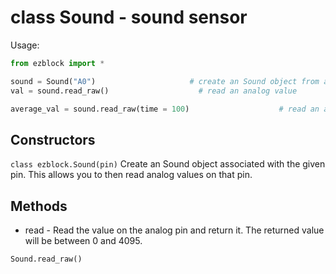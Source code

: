 # class Sound - sound sensor

Usage:
```python
from ezblock import *

sound = Sound("A0")                     # create an Sound object from a pin
val = sound.read_raw()                    # read an analog value

average_val = sound.read_raw(time = 100)                    # read an average analog value
```
## Constructors
```class ezblock.Sound(pin)```
Create an Sound object associated with the given pin. This allows you to then read analog values on that pin.

## Methods
- read - Read the value on the analog pin and return it. The returned value will be between 0 and 4095.
```python
Sound.read_raw()
```